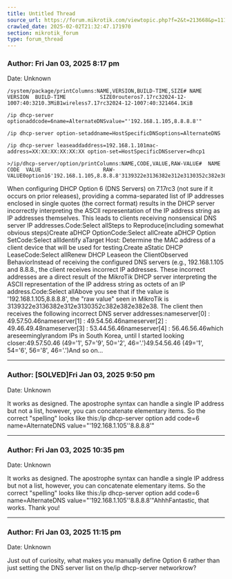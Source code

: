 ```yaml
---
title: Untitled Thread
source_url: https://forum.mikrotik.com/viewtopic.php?f=2&t=213668&p=1117437&amp;sid=3b77a3334c914448dbbc02bfdff4c3aa#p1117437
crawled_date: 2025-02-02T21:32:47.171970
section: mikrotik_forum
type: forum_thread
---
```


### Author: Fri Jan 03, 2025 8:17 pm
Date: Unknown

```
/system/package/printColumns:NAME,VERSION,BUILD-TIME,SIZE# NAME      VERSION  BUILD-TIME           SIZE0routeros7.17rc32024-12-1007:40:3210.3MiB1wireless7.17rc32024-12-1007:40:321464.1KiB
```

```
/ip dhcp-server optionaddcode=6name=AlternateDNSvalue="'192.168.1.105,8.8.8.8'"
```

```
/ip dhcp-server option-setaddname=HostSpecificDNSoptions=AlternateDNS
```

```
/ip dhcp-server leaseaddaddress=192.168.1.101mac-address=XX:XX:XX:XX:XX:XX option-set=HostSpecificDNSserver=dhcp1
```

```
>/ip/dhcp-server/option/printColumns:NAME,CODE,VALUE,RAW-VALUE#  NAME     CODE  VALUE                    RAW-VALUE0option16'192.168.1.105,8.8.8.8'3139322e3136382e312e3130352c382e382e382e38
```

When configuring DHCP Option 6 (DNS Servers) on 7.17rc3 (not sure if it occurs on prior releases), providing a comma-separated list of IP addresses enclosed in single quotes (the correct format) results in the DHCP server incorrectly interpreting the ASCII representation of the IP address string as IP addresses themselves. This leads to clients receiving nonsensical DNS server IP addresses.Code:Select allSteps to Reproduce(including somewhat obvious steps)Create aDHCP OptionCode:Select allCreate aDHCP Option SetCode:Select allIdentify aTarget Host: Determine the MAC address of a client device that will be used for testing.Create aStatic DHCP LeaseCode:Select allRenew DHCP Leaseon the ClientObserved BehaviorInstead of receiving the configured DNS servers (e.g., 192.168.1.105 and 8.8.8., the client receives incorrect IP addresses. These incorrect addresses are a direct result of the MikroTik DHCP server interpreting the ASCII representation of the IP address string as octets of an IP address.Code:Select allAbove you see that if the value is '192.168.1.105,8.8.8.8', the "raw value" seen in MikroTik is 3139322e3136382e312e3130352c382e382e382e38. The client then receives the following incorrect DNS server addresses:nameserver[0] : 49.57.50.46nameserver[1] : 49.54.56.46nameserver[2] : 49.46.49.48nameserver[3] : 53.44.56.46nameserver[4] : 56.46.56.46which areseeminglyrandom IPs in South Korea, until I started looking closer:49.57.50.46 (49='1', 57='9', 50='2', 46='.')49.54.56.46 (49='1', 54='6', 56='8', 46='.')And so on...


---
### Author: [SOLVED]Fri Jan 03, 2025 9:50 pm
Date: Unknown

It works as designed. The apostrophe syntax can handle a single IP address but not a list, however, you can concatenate elementary items. So the correct "spelling" looks like this:/ip dhcp-server option add code=6 name=AlternateDNS value="'192.168.1.105''8.8.8.8'"


---
### Author: Fri Jan 03, 2025 10:35 pm
Date: Unknown

It works as designed. The apostrophe syntax can handle a single IP address but not a list, however, you can concatenate elementary items. So the correct "spelling" looks like this:/ip dhcp-server option add code=6 name=AlternateDNS value="'192.168.1.105''8.8.8.8'"AhhhFantastic, that works. Thank you!


---
### Author: Fri Jan 03, 2025 11:15 pm
Date: Unknown

Just out of curiosity, what makes you manually define Option 6 rather than just setting the DNS server list on the/ip dhcp-server networkrow?

